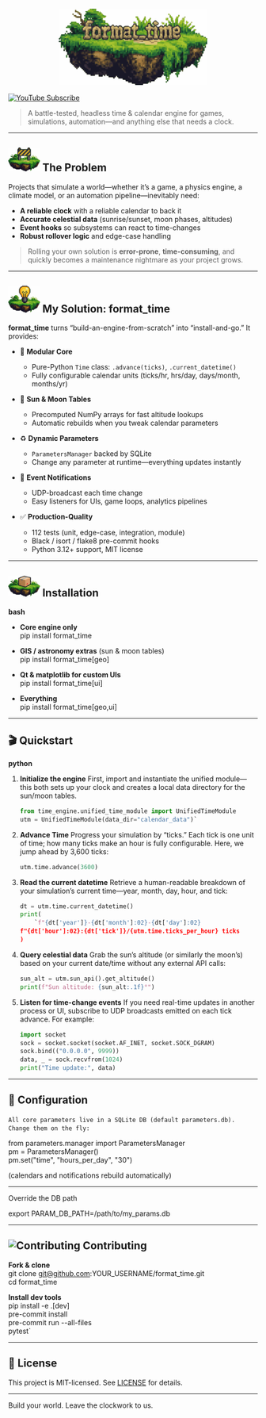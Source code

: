 <!-- Banner -->
<p align="center">
  <img src="assets/format_time.svg" alt="format_time Logo" width="300"/>
</p>

[![YouTube Subscribe](https://img.shields.io/badge/YouTube–Subscribe-red?style=social&logo=youtube)](https://youtube.com/format_life)

> A battle-tested, headless time & calendar engine for games, simulations, automation—and anything else that needs a clock.

---

## <img src="assets/caution_platform.svg" width="64" alt="Problem"/>  The Problem

Projects that simulate a world—whether it’s a game, a physics engine, a climate model, or an automation pipeline—inevitably need:

- **A reliable clock** with a reliable calendar to back it  
- **Accurate celestial data** (sunrise/sunset, moon phases, altitudes)  
- **Event hooks** so subsystems can react to time-changes  
- **Robust rollover logic** and edge-case handling  

> Rolling your own solution is **error-prone**, **time-consuming**, and quickly becomes a maintenance nightmare as your project grows.

---

## <img src="assets/lightbulb_platform.svg" width="64" alt="Solution"/>  My Solution: format_time

**format_time** turns “build-an-engine-from-scratch” into “install-and-go.” It provides:

- 🎲 **Modular Core**  
  - Pure-Python `Time` class: `.advance(ticks)`, `.current_datetime()`  
  - Fully configurable calendar units (ticks/hr, hrs/day, days/month, months/yr)  

- 🌙 **Sun & Moon Tables**  
  - Precomputed NumPy arrays for fast altitude lookups  
  - Automatic rebuilds when you tweak calendar parameters  

- ♻️ **Dynamic Parameters**  
  - `ParametersManager` backed by SQLite  
  - Change any parameter at runtime—everything updates instantly  

- 🔔 **Event Notifications**  
  - UDP-broadcast each time change  
  - Easy listeners for UIs, game loops, analytics pipelines  

- ✅ **Production-Quality**  
  - 112 tests (unit, edge-case, integration, module)  
  - Black / isort / flake8 pre-commit hooks  
  - Python 3.12+ support, MIT license  

---

## <img src="assets/box_platform.svg" width="64" alt="Installation"/>  Installation

__bash__  
- **Core engine only**  
  pip install format_time

- **GIS / astronomy extras** (sun & moon tables)  
  pip install format_time[geo]

- **Qt & matplotlib for custom UIs**  
  pip install format_time[ui]

- **Everything**  
  pip install format_time[geo,ui]

---

## 🎬 Quickstart

__python__  
1. **Initialize the engine**
   First, import and instantiate the unified module—this both sets up your clock and creates a local data        directory for the sun/moon tables.
   ```python 
   from time_engine.unified_time_module import UnifiedTimeModule  
   utm = UnifiedTimeModule(data_dir="calendar_data")`  
2. **Advance Time**
   Progress your simulation by “ticks.” Each tick is one unit of time; how many ticks make an hour is fully    configurable. Here, we jump ahead by 3,600 ticks:
   ```python
   utm.time.advance(3600)  
3. **Read the current datetime**
   Retrieve a human-readable breakdown of your simulation’s current time—year, month, day, hour, and tick:
   ```python
   dt = utm.time.current_datetime()
   print(
       `f"{dt['year']}-{dt['month']:02}-{dt['day']:02} 
   f"{dt['hour']:02}:{dt['tick']}/{utm.time.ticks_per_hour} ticks
   )  

4. **Query celestial data**
   Grab the sun’s altitude (or similarly the moon’s) based on your current date/time without any external API          calls:
   ```python
   sun_alt = utm.sun_api().get_altitude()
   print(f"Sun altitude: {sun_alt:.1f}°")  

5. **Listen for time-change events**
   If you need real-time updates in another process or UI, subscribe to UDP broadcasts emitted on each tick          advance. For example:
   ```python
   import socket
   sock = socket.socket(socket.AF_INET, socket.SOCK_DGRAM)
   sock.bind(("0.0.0.0", 9999))
   data, _ = sock.recvfrom(1024)
   print("Time update:", data)

---

## 🔧 Configuration

`All core parameters live in a SQLite DB (default parameters.db). Change them on the fly:`
    
    
   from parameters.manager import ParametersManager  
   pm = ParametersManager()  
   pm.set("time", "hours_per_day", "30")  

   (calendars and notifications rebuild automatically)

---

Override the DB path

   export PARAM_DB_PATH=/path/to/my_params.db

---

## <img src="assets/collab_platform.svg" width="64" alt="Contributing"/>  Contributing

  
  **Fork & clone**  
  git clone git@github.com:YOUR_USERNAME/format_time.git  
  cd format_time

  **Install dev tools**  
  pip install -e .[dev]  
  pre-commit install  
  pre-commit run --all-files  
  pytest`

---

## 📄 License

This project is MIT-licensed. See [LICENSE](LICENSE) for details.

---

Build your world. Leave the clockwork to us.